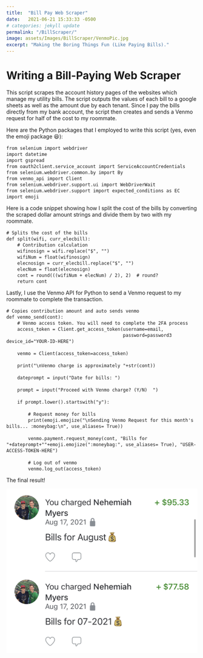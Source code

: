 ```yaml
---
title:  "Bill Pay Web Scraper"
date:   2021-06-21 15:33:33 -0500
# categories: jekyll update
permalink: "/BillScraper/"
image: assets/Images/BillScraper/VenmoPic.jpg
excerpt: "Making the Boring Things Fun (Like Paying Bills)."
---
```


# Writing a Bill-Paying Web Scraper
This script scrapes the account history pages of the websites which manage my utility bills. The script outputs the values of each bill to a google sheets as well as the amount due by each tenant. Since I pay the bills directly from my bank account, the script then creates and sends a Venmo request for half of the cost to my roommate. 

Here are the Python packages that I employed to write this script (yes, even the emoji package 😆):
```python3
from selenium import webdriver
import datetime
import gspread
from oauth2client.service_account import ServiceAccountCredentials
from selenium.webdriver.common.by import By
from venmo_api import Client
from selenium.webdriver.support.ui import WebDriverWait
from selenium.webdriver.support import expected_conditions as EC
import emoji
```

Here is a code snippet showing how I split the cost of the bills by converting the scraped dollar amount strings and divide them by two with my roommate. 
```python3
# Splits the cost of the bills
def split(wifi, curr_elecbill):
    # Contribution calculation
    wifinosign = wifi.replace("$", "")
    wifiNum = float(wifinosign)
    elecnosign = curr_elecbill.replace("$", "")
    elecNum = float(elecnosign)
    cont = round(((wifiNum + elecNum) / 2), 2)  # round?
    return cont
```

Lastly, I use the Venmo API for Python to send a Venmo request to my roommate to complete the transaction.
```
# Copies contribution amount and auto sends venmo
def venmo_send(cont):
    # Venmo access token. You will need to complete the 2FA process
    access_token = Client.get_access_token(username=email,
                                           password=password3 device_id="YOUR-ID-HERE")

    venmo = Client(access_token=access_token)

    print("\nVenmo charge is approximately "+str(cont))

    dateprompt = input("Date for bills: ")

    prompt = input("Proceed with Venmo charge? (Y/N)  ")

    if prompt.lower().startswith("y"):

        # Request money for bills
        print(emoji.emojize("\nSending Venmo Request for this month's bills... :moneybag:\n", use_aliases= True))

        venmo.payment.request_money(cont, "Bills for "+dateprompt+""+emoji.emojize(":moneybag:", use_aliases= True), "USER-ACCESS-TOKEN-HERE")

        # Log out of venmo
        venmo.log_out(access_token)
```

The final result! 

![](/assets/Images/BillScraper/VenmoPic.jpg)

